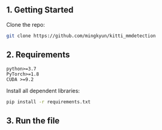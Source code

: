 ## 1. Getting Started

Clone the repo:

  ```bash
  git clone https://github.com/mingkyun/kitti_mmdetection
  ```

## 2. Requirements

```
python>=3.7
PyTorch>=1.8
CUDA >=9.2

```
Install all dependent libraries:
  ```bash
  pip install -r requirements.txt

  ```
## 3. Run the file

